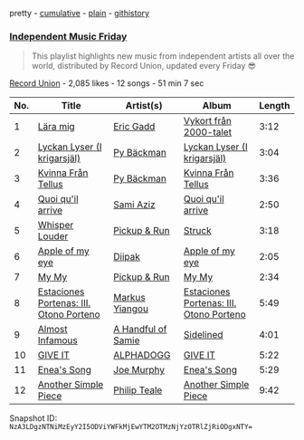 pretty - [cumulative](/playlists/cumulative/3PF0U9lqNSODHjJq28lmvA.md) - [plain](/playlists/plain/3PF0U9lqNSODHjJq28lmvA) - [githistory](https://github.githistory.xyz/mackorone/spotify-playlist-archive/blob/main/playlists/plain/3PF0U9lqNSODHjJq28lmvA)

### [Independent Music Friday](https://open.spotify.com/playlist/3PF0U9lqNSODHjJq28lmvA)

> This playlist highlights new music from independent artists all over the world, distributed by Record Union, updated every Friday 😎

[Record Union](https://open.spotify.com/user/recordunion) - 2,085 likes - 12 songs - 51 min 7 sec

| No. | Title | Artist(s) | Album | Length |
|---|---|---|---|---|
| 1 | [Lära mig](https://open.spotify.com/track/5v6xS4pj397S4Bk7mDNIXU) | [Eric Gadd](https://open.spotify.com/artist/0NANKIINMQ9u4DYD5YqM0L) | [Vykort från 2000\-talet](https://open.spotify.com/album/1BcV94MZWT4h5EhZDkTfq0) | 3:12 |
| 2 | [Lyckan Lyser \(I krigarsjäl\)](https://open.spotify.com/track/6oiRmAhIKIhvy2Rk5uqYFO) | [Py Bäckman](https://open.spotify.com/artist/4iYb9WsP5S7klNrPAMgjj3) | [Lyckan Lyser \(I krigarsjäl\)](https://open.spotify.com/album/3u1phPAh2MMgveDYqWOgPl) | 3:04 |
| 3 | [Kvinna Från Tellus](https://open.spotify.com/track/60ZIWtasRpjReg3Hsn7QPv) | [Py Bäckman](https://open.spotify.com/artist/4iYb9WsP5S7klNrPAMgjj3) | [Kvinna Från Tellus](https://open.spotify.com/album/2QXY6MpCoMT0JUvLOOPoK9) | 3:36 |
| 4 | [Quoi qu'il arrive](https://open.spotify.com/track/1Kd4cDoRqYWRt0GfD8Mwd3) | [Sami Aziz](https://open.spotify.com/artist/2YhcZjVKCx5xkHhvA5FPZ5) | [Quoi qu'il arrive](https://open.spotify.com/album/7meS5o5KkIUoD9Vc7z4le1) | 2:50 |
| 5 | [Whisper Louder](https://open.spotify.com/track/7bVl7fben5lFm95BtD4q9w) | [Pickup & Run](https://open.spotify.com/artist/320RO2RScfsapPorRQUrCa) | [Struck](https://open.spotify.com/album/7H9CulJCX5FVDtcviuTf8F) | 3:18 |
| 6 | [Apple of my eye](https://open.spotify.com/track/1KclXSli238yyewXagRAUg) | [Diipak](https://open.spotify.com/artist/69HVuXkzYoSd53hLgc1rn0) | [Apple of my eye](https://open.spotify.com/album/6DTseB3yAYecXTa961SkeM) | 2:05 |
| 7 | [My My](https://open.spotify.com/track/34kUinENu5KfXw5hGjr2qL) | [Pickup & Run](https://open.spotify.com/artist/320RO2RScfsapPorRQUrCa) | [My My](https://open.spotify.com/album/6rz6VILmdB23mOEDgCAvDK) | 2:34 |
| 8 | [Estaciones Portenas: III\. Otono Porteno](https://open.spotify.com/track/00Qg9TB4o9MOHAhdcx3MI6) | [Markus Yiangou](https://open.spotify.com/artist/6tvTTpraljNDMkGwl4wPa3) | [Estaciones Portenas: III\. Otono Porteno](https://open.spotify.com/album/57MDuPRVYLZRE3spWooMGG) | 5:49 |
| 9 | [Almost Infamous](https://open.spotify.com/track/39rB3HH5phZnXlzHCP1423) | [A Handful of Samie](https://open.spotify.com/artist/4YYJcKeMhC1IiQSGV1UFaG) | [Sidelined](https://open.spotify.com/album/2ejEJI341ivRziYG5DYqoY) | 4:01 |
| 10 | [GIVE IT](https://open.spotify.com/track/5SoMVVjm4KGheDQxytIfj9) | [ALPHADOGG](https://open.spotify.com/artist/2jz0WVAN1oWOAqiZ5NDvGH) | [GIVE IT](https://open.spotify.com/album/5V1R6cp7Lz0xUuPRtWoxv5) | 5:22 |
| 11 | [Enea's Song](https://open.spotify.com/track/7CUoUsFb2Z1tyIBL1WDddE) | [Joe Murphy](https://open.spotify.com/artist/0Yv1IwvWKVvYs1RCClAEs7) | [Enea's Song](https://open.spotify.com/album/4YtyZ4FBCOTjZu1bgyoktM) | 5:29 |
| 12 | [Another Simple Piece](https://open.spotify.com/track/4O7hpxDa2GM3NGd3MAx7uD) | [Philip Teale](https://open.spotify.com/artist/2LOJCmTE451qciJEBjGqqi) | [Another Simple Piece](https://open.spotify.com/album/0SEbGLy9orItBwf8Gr0hWI) | 9:42 |

Snapshot ID: `NzA3LDgzNTNiMzEyY2I5ODViYWFkMjEwYTM2OTMzNjYzOTRlZjRiODgxNTY=`
